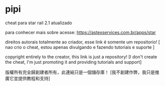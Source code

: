 # pipi
cheat para star rail 2.1 atualizado

para conhecer mais sobre acesse:
https://astexservices.com.br/apps/star

direitos autorais totalmente ao criador, esse link é somente um repositorio!
[ nao crio o cheat, estou apenas divulgando e fazendo tutoriais e suporte ]

copyright entirely to the creator, this link is just a repository!
[I don't create the cheat, I'm just promoting it and providing tutorials and support]

版權所有完全歸創建者所有，此連結只是一個儲存庫！
[我不創建作弊，我只是推廣它並提供教程和支持]
